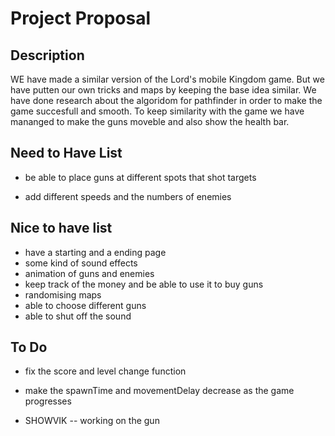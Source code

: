 # Project Proposal

## Description

WE have made a similar version of the Lord's mobile Kingdom game. But we have putten our own tricks and maps by keeping the base idea similar. We have done research about the algoridom for pathfinder in order to make the game succesfull and smooth. To keep similarity with the game we have mananged to make the guns moveble and also show the health bar.

## Need to Have List

<!-- - have a pathfinder for the enemies -->
<!-- - be able make multipal targets -->
<!-- - show a health bar for the enemies -->
- be able to place guns at different spots that shot targets
<!-- - keep track of the score -->
- add different speeds and the numbers of enemies
<!-- - give the enemies to ablity to move by themself -->

## Nice to have list
- have a starting and a ending page
- some kind of sound effects
- animation of guns and enemies
- keep track of the money and be able to use it to buy guns
- randomising maps
- able to choose different guns
- able to shut off the sound





## To Do
<!-- make a better health bar -->
<!-- make the enemies an array, so we can make multipul enemies, and display -->
<!-- make a timer for the enemies movement -->
<!-- - enemies.isEnemyAlive isn't working -->
- fix the score and level change function
- make the spawnTime and movementDelay decrease as the game progresses

- SHOWVIK -- working on the gun